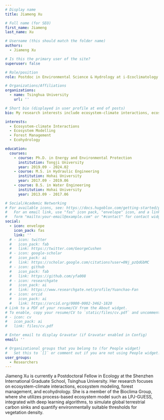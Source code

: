 ```yaml
---
# Display name
title: Jiameng Xu

# Full name (for SEO)
first_name: Jiameng
last_name: Xu

# Username (this should match the folder name)
authors:
  - Jiameng Xu

# Is this the primary user of the site?
superuser: false

# Role/position
role: Postdoc in Environmental Science & Hydrology at i-Ecoclimatology Lab, Tsinghua University

# Organizations/Affiliations
organizations:
  - name: Tsinghua University
    url: ''

# Short bio (displayed in user profile at end of posts)
bio: My research interests include ecosystem-climate interactions, ecosystem modelling and ecohydrology.

interests:
  - Ecosystem-climate Interactions
  - Ecosystem Modelling
  - Forest Management 
  - Ecohydrology

education:
  courses:
    - course: Ph.D. in Energy and Environmental Protection
      institution: Tongji University
      year: 2019.09 - 2024.02
    - course: M.S. in Hydraulic Engineering
      institution: Hohai University
      year: 2017.09 - 2019.06
    - course: B.S. in Water Engineering
      institution: Hohai University
      year: 2013.09 - 2017.06

# Social/Academic Networking
# For available icons, see: https://docs.hugoblox.com/getting-started/page-builder/#icons
#   For an email link, use "fas" icon pack, "envelope" icon, and a link in the
#   form "mailto:your-email@example.com" or "#contact" for contact widget.
social:
  - icon: envelope
    icon_pack: fas
    link: ''
  # - icon: twitter
  #   icon_pack: fab
  #   link: https://twitter.com/GeorgeCushen
  # - icon: google-scholar
  #   icon_pack: ai
  #   link: https://scholar.google.com/citations?user=0Nj_pzQdGbMC
  # - icon: github
  #   icon_pack: fab
  #   link: https://github.com/yfa008
  # - icon: researchgate
  #   icon_pack: ai
  #   link: https://www.researchgate.net/profile/Yuanchao-Fan
  # - icon: orcid
  #   icon_pack: ai
  #   link: https://orcid.org/0000-0002-3462-1820
# Link to a PDF of your resume/CV from the About widget.
# To enable, copy your resume/CV to `static/files/cv.pdf` and uncomment the lines below.
# - icon: cv
#   icon_pack: ai
#   link: files/cv.pdf

# Enter email to display Gravatar (if Gravatar enabled in Config)
email: ''

# Organizational groups that you belong to (for People widget)
#   Set this to `[]` or comment out if you are not using People widget.
user_groups:
  - Researchers
---
```


Jiameng Xu is currently a Postdoctoral Fellow in Ecology at the Shenzhen International Graduate School, Tsinghua University. Her research focuses on ecosystem-climate interactions, ecosystem modeling, forest management, and ecohydrology. She is a member of the Bioclima Group, where she utilizes process-based ecosystem model such as LPJ-GUESS, integrated with deep learning algorithms, to simulate global terrestrial carbon sinks and quantify environmentally suitable thresholds for vegetation density.